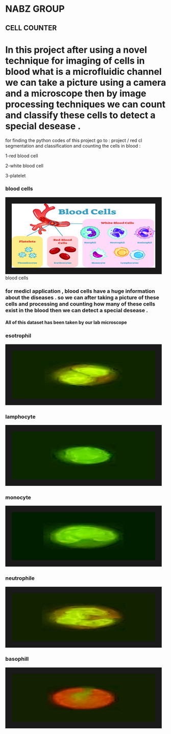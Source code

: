 # NABZ GROUP
## CELL COUNTER

# In this project after using a novel technique for imaging of cells in blood what is a microfluidic channel we can take a picture using a camera and a microscope then by image processing techniques we can count and classify these cells to detect a special desease . 

for finding the python codes of this project go to : project / red cl 
segmentation and classification and counting the cells in blood :

   1-red blood cell
   
   2-white blood cell
   
   3-platelet
                             
                             
### blood cells

<img src="mrh286-cdp-033018.jpg" width="450" height="200" border="20" title="blood cells">
                      blood cells


### for medicl application , blood cells have a huge information about the diseases . so we can after taking a picture of these cells and processing and counting how many of these cells exist in the blood then we can detect a special desease .


#### All of this dataset has been taken by our lab microscope

### esotrophil

<img src="eso-14882501911.jpg" width="450" height="150" border="20">
 
### lamphocyte
 
<img src="lam-10490525360.jpg" width="450" height="150" border="20">
 
### monocyte
 
<img src="mono-9264272505.jpg" width="450" height="150" border="20">

### neutrophile
 
<img src="neu-4021732975.jpg" width="450" height="150" border="20">

### basophill
 
<img src="98-1-4-2710.jpg" width="450" height="150" border="20">
